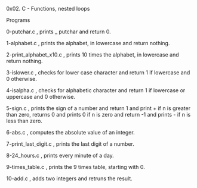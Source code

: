 0x02. C - Functions, nested loops

Programs

0-putchar.c , prints _ putchar and return 0.

1-alphabet.c , prints the alphabet, in lowercase and return nothing.

2-print_alphabet_x10.c , prints 10 times the alphabet, in lowercase and return nothing.

3-islower.c , checks for lower case character and return 1 if lowercase and 0 otherwise.

4-isalpha.c , checks for alphabetic character and return 1 if lowercase or uppercase and 0 otherwise.

5-sign.c , prints the sign of a number and return 1 and print + if n is greater than zero, returns 0 and prints 0 if n is zero and return -1 and prints - if n is less than zero.

6-abs.c , computes the absolute value of an integer.

7-print_last_digit.c , prints the last digit of a number.

8-24_hours.c , prints every minute of a day.

9-times_table.c , prints the 9 times table, starting with 0.

10-add.c , adds two integers and retruns the result.
